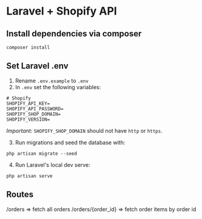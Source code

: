 # Laravel + Shopify API

## Install dependencies via composer

```
composer install
```

## Set Laravel .env

1. Rename `.env.example` to `.env`
2. In `.env` set the following variables:

```
# Shopify
SHOPIFY_API_KEY=
SHOPIFY_API_PASSWORD=
SHOPIFY_SHOP_DOMAIN=
SHOPIFY_VERSION=
```

_Important:_ `SHOPIFY_SHOP_DOMAIN` should not have `http` or `https`.

3. Run migrations and seed the database with:

```
php artisan migrate --seed
```

4. Run Laravel's local dev serve:

```
php artisan serve
```

## Routes

/orders => fetch all orders
/orders/{order_id} => fetch order items by order id
